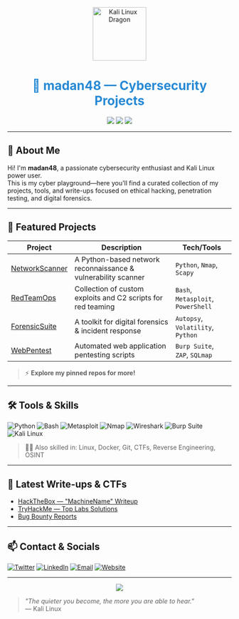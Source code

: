 <!-- Kali Linux Themed GitHub Profile README for madan48 -->

<p align="center">
  <img src="https://upload.wikimedia.org/wikipedia/commons/7/7c/Kali-dragon-icon.svg" width="120" alt="Kali Linux Dragon" />
</p>

<h1 align="center" style="color:#2689d4;">
  🐉 madan48 — Cybersecurity Projects
</h1>

<p align="center">
  <img src="https://img.shields.io/badge/Hacker-Cybersecurity-blue?style=flat-square&logo=kalilinux&logoColor=white" />
  <img src="https://img.shields.io/badge/Linux-Kali-blueviolet?style=flat-square&logo=linux&logoColor=white" />
  <img src="https://img.shields.io/badge/Offensive Security-Tools-critical?style=flat-square&logo=gnometerminal&logoColor=white" />
</p>

---

## 👋 About Me

Hi! I'm **madan48**, a passionate cybersecurity enthusiast and Kali Linux power user.  
This is my cyber playground—here you'll find a curated collection of my projects, tools, and write-ups focused on ethical hacking, penetration testing, and digital forensics.

---

## 🐉 Featured Projects

| Project | Description | Tech/Tools |
|---------|-------------|------------|
| [NetworkScanner](https://github.com/madan48/NetworkScanner) | A Python-based network reconnaissance & vulnerability scanner | `Python`, `Nmap`, `Scapy` |
| [RedTeamOps](https://github.com/madan48/RedTeamOps) | Collection of custom exploits and C2 scripts for red teaming | `Bash`, `Metasploit`, `PowerShell` |
| [ForensicSuite](https://github.com/madan48/ForensicSuite) | A toolkit for digital forensics & incident response | `Autopsy`, `Volatility`, `Python` |
| [WebPentest](https://github.com/madan48/WebPentest) | Automated web application pentesting scripts | `Burp Suite`, `ZAP`, `SQLmap` |

> ⚡ **Explore my pinned repos for more!**

---

## 🛠️ Tools & Skills

![Python](https://img.shields.io/badge/Python-3776AB?style=flat&logo=python&logoColor=white)
![Bash](https://img.shields.io/badge/Bash-121011?style=flat&logo=gnubash&logoColor=white)
![Metasploit](https://img.shields.io/badge/Metasploit-333366?style=flat&logo=metasploit&logoColor=white)
![Nmap](https://img.shields.io/badge/Nmap-4682B4?style=flat&logo=nmap&logoColor=white)
![Wireshark](https://img.shields.io/badge/Wireshark-1679A7?style=flat&logo=wireshark&logoColor=white)
![Burp Suite](https://img.shields.io/badge/Burp%20Suite-FF6600?style=flat&logo=burpsuite&logoColor=white)
![Kali Linux](https://img.shields.io/badge/Kali%20Linux-2689d4?style=flat&logo=kalilinux&logoColor=white)

> 🕵️‍♂️ Also skilled in: Linux, Docker, Git, CTFs, Reverse Engineering, OSINT

---

## 📖 Latest Write-ups & CTFs

- [HackTheBox — "MachineName" Writeup](https://github.com/madan48/HTB-Writeups)
- [TryHackMe — Top Labs Solutions](https://github.com/madan48/THM-Writeups)
- [Bug Bounty Reports](https://github.com/madan48/bugbounty-reports)

---

## 📫 Contact & Socials

[![Twitter](https://img.shields.io/badge/Twitter-1DA1F2?style=flat&logo=twitter&logoColor=white)](https://twitter.com/yourhandle)
[![LinkedIn](https://img.shields.io/badge/LinkedIn-0077B5?style=flat&logo=linkedin&logoColor=white)](https://linkedin.com/in/yourhandle)
[![Email](https://img.shields.io/badge/Email-D14836?style=flat&logo=gmail&logoColor=white)](mailto:your.email@domain.com)
[![Website](https://img.shields.io/badge/Portfolio-222222?style=flat&logo=firefox-browser&logoColor=white)](https://yourwebsite.com)

---

<p align="center">
  <img src="https://img.shields.io/badge/Hack%20the%20Planet-000000?style=for-the-badge&logo=kalilinux&logoColor=2689d4" />
</p>

> _"The quieter you become, the more you are able to hear."_  
> — Kali Linux
